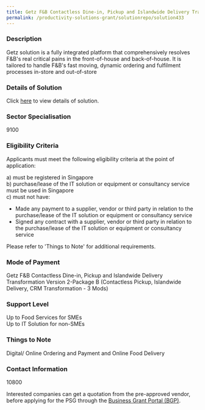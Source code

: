 ```yaml
---
title: Getz F&B Contactless Dine-in, Pickup and Islandwide Delivery Transformation Version 2-Package B (Contactless Pickup, Islandwide Delivery, CRM Transformation - 3 Mods) 
permalink: /productivity-solutions-grant/solutionrepo/solution433
---
```


### Description

Getz solution is a fully integrated platform that comprehensively resolves F&B's real critical pains in the front-of-house and back-of-house. It is tailored to handle F&B's fast moving, dynamic ordering and fulfilment processes in-store and out-of-store 



### Details of Solution

Click <a href='Getz Group Pte Ltd' target='_blank' rel='noopener'>here</a> to view details of solution.

### Sector Specialisation

 9100 

### Eligibility Criteria

Applicants must meet the following eligibility criteria at the point of application:

a) must be registered in Singapore <br>
b) purchase/lease of the IT solution or equipment or consultancy service must be used in Singapore <br>
c) must not have:
- Made any payment to a supplier, vendor or third party in relation to the purchase/lease of the IT solution or equipment or consultancy service
- Signed any contract with a supplier, vendor or third party in relation to the purchase/lease of the IT solution or equipment or consultancy service

Please refer to 'Things to Note' for additional requirements.

### Mode of Payment
Getz F&B Contactless Dine-in, Pickup and Islandwide Delivery Transformation Version 2-Package B (Contactless Pickup, Islandwide Delivery, CRM Transformation - 3 Mods) 

### Support Level
Up to Food Services for SMEs <br>
Up to IT Solution for non-SMEs

### Things to Note
Digital/ Online Ordering and Payment and Online Food Delivery

### Contact Information
10800

Interested companies can get a quotation from the pre-approved vendor, before applying for the PSG through the <a target='_blank' rel='noopener' href='https://www.businessgrants.gov.sg/'>Business Grant Portal (BGP)</a>.
